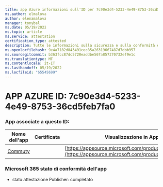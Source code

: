 ```yaml
---
title: app Azure informazioni sull'ID per 7c90e3d4-5233-4e49-8753-36cd5feb7fa0
ms.author: elmalova
author: elenamalova
manager: tonybal
ms.date: 05/19/2022
ms.topic: article
ms.service: attestation
certification_type: attested
description: Tutte le informazioni sulla sicurezza e sulla conformità disponibili per 7c90e3d4-5233-4e49-8753-36cd5feb7fa0.
ms.openlocfilehash: 9e4a7182d843491cec85a26319667487d7dbb957
ms.sourcegitcommit: b363fcc87dc5720eaddbe567a857270732ef9e1c
ms.translationtype: MT
ms.contentlocale: it-IT
ms.lasthandoff: 05/19/2022
ms.locfileid: "65545699"
---
```

# <a name="azure-app-id-7c90e3d4-5233-4e49-8753-36cd5feb7fa0"></a>APP AZURE ID: 7c90e3d4-5233-4e49-8753-36cd5feb7fa0


### <a name="apps-associated-with-this-id"></a>App associate a questo ID:
| **Nome dell'app** | **Certificata** | **Visualizzazione in AppSource** |
|--------------|---------------|-----------------------|
| [Commuty](../forward/WA200003325.md) |  | [https://appsource.microsoft.com/product/office/WA200003325](https://appsource.microsoft.com/product/office/WA200003325) |

### <a name="microsoft-365-app-compliance-status"></a>Microsoft 365 stato di conformità dell'app
- stato attestazione Publisher: completato
